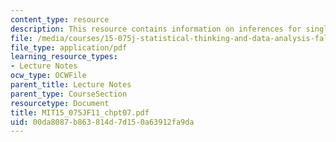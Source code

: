 ```yaml
---
content_type: resource
description: This resource contains information on inferences for single samples.
file: /media/courses/15-075j-statistical-thinking-and-data-analysis-fall-2011/00da8087b863814d7d150a63912fa9da_MIT15_075JF11_chpt07.pdf
file_type: application/pdf
learning_resource_types:
- Lecture Notes
ocw_type: OCWFile
parent_title: Lecture Notes
parent_type: CourseSection
resourcetype: Document
title: MIT15_075JF11_chpt07.pdf
uid: 00da8087-b863-814d-7d15-0a63912fa9da
---
```

